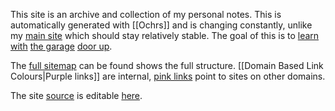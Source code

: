 This site is an archive and collection of my personal notes.  This is automatically generated with [[Ochrs]] and is changing constantly, unlike my [main site](https://zachmanson.com) which should stay relatively stable.  The goal of this is to [learn](https://notes.andymatuschak.org/Work_with_the_garage_door_up) [with](https://www.swyx.io/learn-in-public) [the garage](https://notes.nicolevanderhoeven.com/Learning+in+public) [door up](https://notes.nicolevanderhoeven.com/Working+with+the+garage+door+up).

The [full sitemap](/404.html) can be found shows the full structure. [[Domain Based Link Colours|Purple links]] are internal, [pink links](https://en.wikipedia.org/wiki/Magic_(programming)) point to sites on other domains. 

The site [source](https://github.com/pavo-etc/notes) is editable [here](https://github.dev/pavo-etc/notes/).


